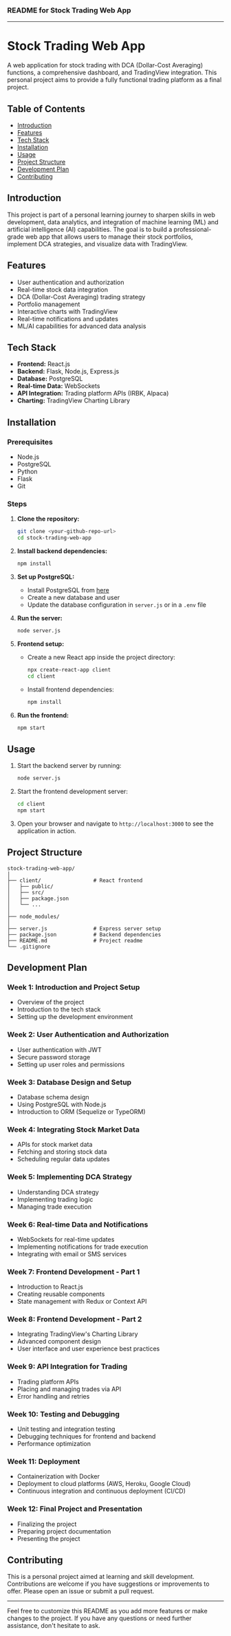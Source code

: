 ### README for Stock Trading Web App

---

# Stock Trading Web App

A web application for stock trading with DCA (Dollar-Cost Averaging) functions, a comprehensive dashboard, and TradingView integration. This personal project aims to provide a fully functional trading platform as a final  project.

## Table of Contents

- [Introduction](#introduction)
- [Features](#features)
- [Tech Stack](#tech-stack)
- [Installation](#installation)
- [Usage](#usage)
- [Project Structure](#project-structure)
- [Development Plan](#development-plan)
- [Contributing](#contributing)

## Introduction

This project is part of a personal learning journey to sharpen skills in web development, data analytics, and  integration of machine learning (ML) and artificial intelligence (AI) capabilities. The goal is to build a professional-grade web app that allows users to manage their stock portfolios, implement DCA strategies, and visualize data with TradingView.

## Features

- User authentication and authorization
- Real-time stock data integration
- DCA (Dollar-Cost Averaging) trading strategy
- Portfolio management
- Interactive charts with TradingView
- Real-time notifications and updates
- ML/AI capabilities for advanced data analysis

## Tech Stack

- **Frontend:** React.js
- **Backend:** Flask, Node.js, Express.js
- **Database:** PostgreSQL
- **Real-time Data:** WebSockets
- **API Integration:** Trading platform APIs (IRBK, Alpaca)
- **Charting:** TradingView Charting Library

## Installation

### Prerequisites

- Node.js
- PostgreSQL
- Python
- Flask
- Git

### Steps

1. **Clone the repository:**

   ```bash
   git clone <your-github-repo-url>
   cd stock-trading-web-app
   ```

2. **Install backend dependencies:**

   ```bash
   npm install
   ```

3. **Set up PostgreSQL:**

   - Install PostgreSQL from [here](https://www.postgresql.org/download/)
   - Create a new database and user
   - Update the database configuration in `server.js` or in a `.env` file

4. **Run the server:**

   ```bash
   node server.js
   ```

5. **Frontend setup:**

   - Create a new React app inside the project directory:

     ```bash
     npx create-react-app client
     cd client
     ```

   - Install frontend dependencies:

     ```bash
     npm install
     ```

6. **Run the frontend:**

   ```bash
   npm start
   ```

## Usage

1. Start the backend server by running:

   ```bash
   node server.js
   ```

2. Start the frontend development server:

   ```bash
   cd client
   npm start
   ```

3. Open your browser and navigate to `http://localhost:3000` to see the application in action.

## Project Structure

```
stock-trading-web-app/
│
├── client/                 # React frontend
│   ├── public/
│   ├── src/
│   ├── package.json
│   └── ...
│
├── node_modules/
│
├── server.js               # Express server setup
├── package.json            # Backend dependencies
├── README.md               # Project readme
└── .gitignore
```

## Development Plan

### Week 1: Introduction and Project Setup
- Overview of the project
- Introduction to the tech stack
- Setting up the development environment

### Week 2: User Authentication and Authorization
- User authentication with JWT
- Secure password storage
- Setting up user roles and permissions

### Week 3: Database Design and Setup
- Database schema design
- Using PostgreSQL with Node.js
- Introduction to ORM (Sequelize or TypeORM)

### Week 4: Integrating Stock Market Data
- APIs for stock market data
- Fetching and storing stock data
- Scheduling regular data updates

### Week 5: Implementing DCA Strategy
- Understanding DCA strategy
- Implementing trading logic
- Managing trade execution

### Week 6: Real-time Data and Notifications
- WebSockets for real-time updates
- Implementing notifications for trade execution
- Integrating with email or SMS services

### Week 7: Frontend Development - Part 1
- Introduction to React.js
- Creating reusable components
- State management with Redux or Context API

### Week 8: Frontend Development - Part 2
- Integrating TradingView's Charting Library
- Advanced component design
- User interface and user experience best practices

### Week 9: API Integration for Trading
- Trading platform APIs
- Placing and managing trades via API
- Error handling and retries

### Week 10: Testing and Debugging
- Unit testing and integration testing
- Debugging techniques for frontend and backend
- Performance optimization

### Week 11: Deployment
- Containerization with Docker
- Deployment to cloud platforms (AWS, Heroku, Google Cloud)
- Continuous integration and continuous deployment (CI/CD)

### Week 12: Final Project and Presentation
- Finalizing the project
- Preparing project documentation
- Presenting the project

## Contributing

This is a personal project aimed at learning and skill development. Contributions are welcome if you have suggestions or improvements to offer. Please open an issue or submit a pull request.

---

Feel free to customize this README as you add more features or make changes to the project. If you have any questions or need further assistance, don't hesitate to ask.
